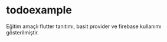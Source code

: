 # todoexample

Eğitim amaçlı flutter tanıtımı, basit provider ve firebase kullanımı gösterilmiştir.
